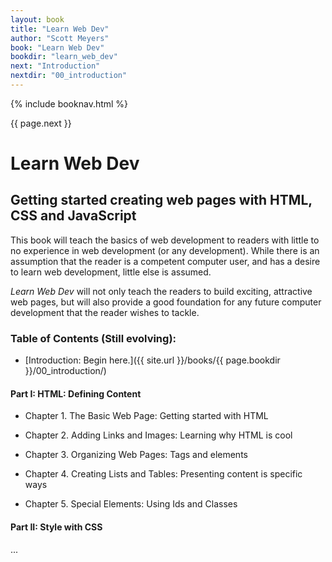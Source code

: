 ```yaml
---
layout: book
title: "Learn Web Dev"
author: "Scott Meyers"
book: "Learn Web Dev"
bookdir: "learn_web_dev"
next: "Introduction"
nextdir: "00_introduction"
---
```


{% include booknav.html %}

{{ page.next }}

# Learn Web Dev

## Getting started creating web pages with HTML, CSS and JavaScript

This book will teach the basics of web development to readers with little to no experience in web development (or any development). While there is an assumption that the reader is a competent computer user, and has a desire to learn web development, little else is assumed.

*Learn Web Dev* will not only teach the readers to build exciting, attractive web pages, but will also provide a good foundation for any future computer development that the reader wishes to tackle.

### Table of Contents (Still evolving):

- [Introduction: Begin here.]({{ site.url }}/books/{{ page.bookdir }}/00_introduction/)

#### Part I: HTML: Defining Content

- Chapter 1. The Basic Web Page: Getting started with HTML

- Chapter 2. Adding Links and Images: Learning why HTML is cool

- Chapter 3. Organizing Web Pages: Tags and elements

- Chapter 4. Creating Lists and Tables: Presenting content is specific ways

- Chapter 5. Special Elements: Using Ids and Classes

#### Part II: Style with CSS
...
